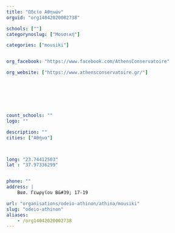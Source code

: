 ```yaml
---
title: "Ωδείο Αθηνών"
orguid: "org14042020002738"

schools: [""]
categorynoslug: ["Μουσική"]

categories: ["mousiki"]


org_facebook: "https://www.facebook.com/AthensConservatoire"

org_website: ["https://www.athensconservatoire.gr/"]







count_schools: ""
logo: ""

description: ""
cities: ["Αθήνα"]



long: "23.74412503"
lat : "37.97336299"


phone: ""
address: |
    Βασ. Γεωργίου Β&#39; 17-19

url: "organisations/odeio-athinon/athina/mousiki"
slug: "odeio-athinon"
aliases:
    - /org14042020002738
---
```



